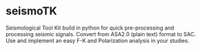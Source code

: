 # seismoTK
Seismological Tool Kit build in python for quick pre-processing and processing seismic signals. Convert from ASA2.0 (plain text) format to SAC. Use and implement an easy F-K and Polarization analysis in your studies.
